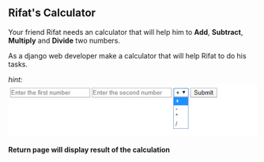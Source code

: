 ## Rifat's Calculator

Your friend Rifat needs an calculator that will help him to **Add**, **Subtract**, **Multiply** and **Divide** two numbers.

As a django web developer make a calculator that will help Rifat to do his tasks.

*hint:*
![Calculator](../../assets/web/img/calc.png)

**Return page will display result of the calculation**